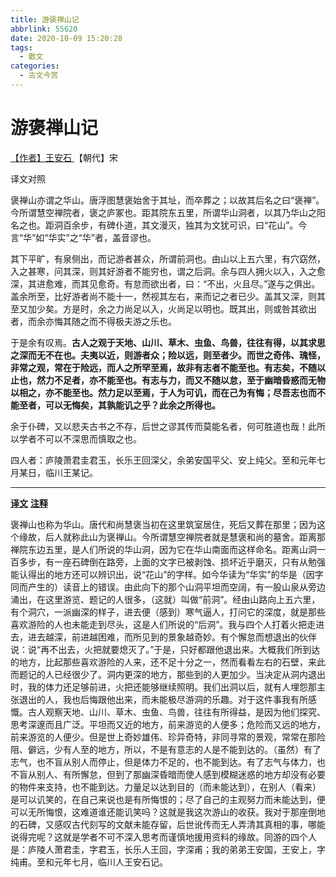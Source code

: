 ```yaml
---
title: 游褒禅山记
abbrlink: 55620
date: 2020-10-09 15:20:28
tags:
  - 散文
categories:
  - 古文今赏
---
```


# 游褒禅山记

[【作者】王安石 ](https://hanyu.baidu.com/s?wd=王安石)【朝代】宋

译文对照

褒禅山亦谓之华山。唐浮图慧褒始舍于其址，而卒葬之；以故其后名之曰“褒禅”。今所谓慧空禅院者，褒之庐冢也。距其院东五里，所谓华山洞者，以其乃华山之阳名之也。距洞百余步，有碑仆道，其文漫灭，独其为文犹可识，曰“花山”。今言“华”如“华实”之“华”者，盖音谬也。

其下平旷，有泉侧出，而记游者甚众，所谓前洞也。由山以上五六里，有穴窈然，入之甚寒，问其深，则其好游者不能穷也，谓之后洞。余与四人拥火以入，入之愈深，其进愈难，而其见愈奇。有怠而欲出者，曰：“不出，火且尽。”遂与之俱出。盖余所至，比好游者尚不能十一，然视其左右，来而记之者已少。盖其又深，则其至又加少矣。方是时，余之力尚足以入，火尚足以明也。既其出，则或咎其欲出者，而余亦悔其随之而不得极夫游之乐也。

于是余有叹焉。**古人之观于天地、山川、草木、虫鱼、鸟兽，往往有得，以其求思之深而无不在也。夫夷以近，则游者众；险以远，则至者少。而世之奇伟、瑰怪，非常之观，常在于险远，而人之所罕至焉，故非有志者不能至也。有志矣，不随以止也，然力不足者，亦不能至也。有志与力，而又不随以怠，至于幽暗昏惑而无物以相之，亦不能至也。然力足以至焉，于人为可讥，而在己为有悔；尽吾志也而不能至者，可以无悔矣，其孰能讥之乎？此余之所得也。**

余于仆碑，又以悲夫古书之不存，后世之谬其传而莫能名者，何可胜道也哉！此所以学者不可以不深思而慎取之也。

四人者：庐陵萧君圭君玉，长乐王回深父，余弟安国平父、安上纯父。至和元年七月某日，临川王某记。

***

[**译文**](javascript:) [**注释**](javascript:)

褒禅山也称为华山。唐代和尚慧褒当初在这里筑室居住，死后又葬在那里；因为这个缘故，后人就称此山为褒禅山。今所谓慧空禅院者就是慧褒和尚的墓舍。距离那禅院东边五里，是人们所说的华山洞，因为它在华山南面而这样命名。距离山洞一百多步，有一座石碑倒在路旁，上面的文字已被剥蚀、损坏近乎磨灭，只有从勉强能认得出的地方还可以辨识出，说“花山”的字样。如今华读为“华实”的华是（因字同而产生的）读音上的错误。由此向下的那个山洞平坦而空阔，有一股山泉从旁边涌出，在这里游览、题记的人很多，（这就）叫做“前洞”。经由山路向上五六里，有个洞穴，一派幽深的样子，进去便（感到）寒气逼人，打问它的深度，就是那些喜欢游险的人也未能走到尽头，这是人们所说的“后洞”。我与四个人打着火把走进去，进去越深，前进越困难，而所见到的景象越奇妙。有个懈怠而想退出的伙伴说：说“再不出去，火把就要熄灭了。”于是，只好都跟他退出来。大概我们所到达的地方，比起那些喜欢游险的人来，还不足十分之一，然而看看左右的石壁，来此而题记的人已经很少了。洞内更深的地方，那些到的人更加少。当决定从洞内退出时，我的体力还足够前进，火把还能够继续照明。我们出洞以后，就有人埋怨那主张退出的人，我也后悔跟他出来，而未能极尽游洞的乐趣。对于这件事我有所感慨。古人观察天地、山川、草木、虫鱼、鸟兽，往往有所得益，是因为他们探究、思考深邃而且广泛。平坦而又近的地方，前来游览的人便多；危险而又远的地方，前来游览的人便少。但是世上奇妙雄伟、珍异奇特，非同寻常的景观，常常在那险阻、僻远，少有人至的地方，所以，不是有意志的人是不能到达的。（虽然）有了志气，也不盲从别人而停止，但是体力不足的，也不能到达。有了志气与体力，也不盲从别人、有所懈怠，但到了那幽深昏暗而使人感到模糊迷惑的地方却没有必要的物件来支持，也不能到达。力量足以达到目的（而未能达到），在别人（看来）是可以讥笑的，在自己来说也是有所悔恨的；尽了自己的主观努力而未能达到，便可以无所悔恨，这难道谁还能讥笑吗？这就是我这次游山的收获。我对于那座倒地的石碑，又感叹古代刻写的文献未能存留，后世讹传而无人弄清其真相的事，哪能说得完呢？这就是学者不可不深入思考而谨慎地援用资料的缘故。同游的四个人是：庐陵人萧君圭，字君玉，长乐人王回，字深甫；我的弟弟王安国，王安上，字纯甫。至和元年七月，临川人王安石记。